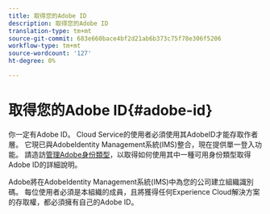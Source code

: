 ```yaml
---
title: 取得您的Adobe ID
description: 取得您的Adobe ID
translation-type: tm+mt
source-git-commit: 683e660bace4bf2d21ab6b373c75f78e306f5206
workflow-type: tm+mt
source-wordcount: '127'
ht-degree: 0%

---
```



# 取得您的Adobe ID{#adobe-id}


你一定有Adobe ID。 Cloud Service的使用者必須使用其AdobeID才能存取作者層。 它現已與AdobeIdentity Management系統(IMS)整合，現在提供單一登入功能。 請造訪[管理Adobe身份類型](https://helpx.adobe.com/enterprise/admin-guide.html/enterprise/using/identity.ug.html)，以取得如何使用其中一種可用身份類型取得Adobe ID的詳細說明。

Adobe將在AdobeIdentity Management系統(IMS)中為您的公司建立組織識別碼。 每位使用者必須是本組織的成員，且將獲得任何Experience Cloud解決方案的存取權，都必須擁有自己的Adobe ID。
